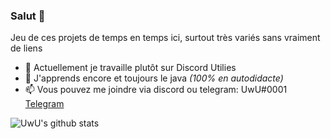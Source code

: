 ### Salut 👋

Jeu de ces projets de temps en temps ici, surtout très variés sans vraiment de liens  

- 🔭 Actuellement je travaille plutôt sur Discord Utilies
- 🌱 J'apprends encore et toujours le java *(100% en autodidacte)*
- 📫 Vous pouvez me joindre via discord ou telegram: UwU#0001 [Telegram](https://t.me/UwUDev)

![UwU's github stats](https://github-readme-stats.vercel.app/api?username=UwUDev&count_private=true&show_icons=true&title_color=922cc9&icon_color=922cc9&bg_color=151c26&text_color=ffffff)

<!--
vous pouvez voir mon nombres de commits (repos privés non unclus) ci-dessous aussi :)-->

<!--
![alt text](https://i.imgur.com/z8JcL9c.png)-->

<!--
**UwU0001/UwU0001** is a ✨ _special_ ✨ repository because its `README.md` (this file) appears on your GitHub profile.-->
